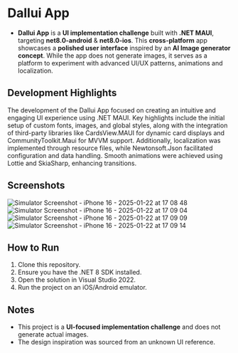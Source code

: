 # Dallui App
- **Dallui App** is a **UI implementation challenge** built with **.NET MAUI**, targeting **net8.0-android** & **net8.0-ios**. This **cross-platform** app showcases a **polished user interface** inspired by an **AI Image generator concept**. While the app does not generate images, it serves as a platform to experiment with advanced UI/UX patterns, animations and localization.

## Development Highlights
The development of the Dallui App focused on creating an intuitive and engaging UI experience using .NET MAUI. Key highlights include the initial setup of custom fonts, images, and global styles, along with the integration of third-party libraries like CardsView.MAUI for dynamic card displays and CommunityToolkit.Maui for MVVM support. Additionally, localization was implemented through resource files, while Newtonsoft.Json facilitated configuration and data handling. Smooth animations were achieved using Lottie and SkiaSharp, enhancing transitions.

## Screenshots
![Simulator Screenshot - iPhone 16 - 2025-01-22 at 17 08 48](https://github.com/user-attachments/assets/382111cc-bf62-4fd1-bb57-cde9f0c736aa)
![Simulator Screenshot - iPhone 16 - 2025-01-22 at 17 09 04](https://github.com/user-attachments/assets/69930a07-1821-41ac-8267-8f45e684f8bc)
![Simulator Screenshot - iPhone 16 - 2025-01-22 at 17 09 09](https://github.com/user-attachments/assets/e01ea0b1-28aa-4e29-839c-2eaf6a4a8a63)
![Simulator Screenshot - iPhone 16 - 2025-01-22 at 17 09 14](https://github.com/user-attachments/assets/c0e72c33-8ff9-4eae-88c9-7dca1acd1f43)

## How to Run
1. Clone this repository.  
2. Ensure you have the .NET 8 SDK installed.  
3. Open the solution in Visual Studio 2022.  
4. Run the project on an iOS/Android emulator.

## Notes
- This project is a **UI-focused implementation challenge** and does not generate actual images.  
- The design inspiration was sourced from an unknown UI reference.
